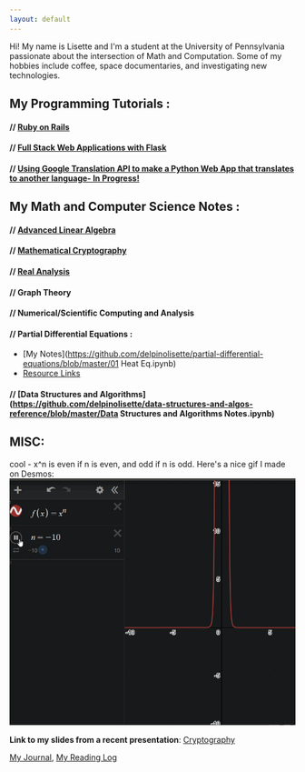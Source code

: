 ```yaml
---
layout: default
---
```

Hi! My name is Lisette and I'm a student at the University of Pennsylvania passionate about the intersection of Math and Computation. Some of my hobbies include coffee, space documentaries, and investigating new technologies.

## My Programming Tutorials :

#### // [Ruby on Rails](ruby.md)

#### // [Full Stack Web Applications with Flask](flask_start.md)

#### // [Using Google Translation API to make a Python Web App that translates to another language- In Progress!](flask_py_translate_api.md)

## My Math and Computer Science Notes :

#### // [Advanced Linear Algebra](line_alg.md)

#### // [Mathematical Cryptography](mathematical_crypto.md)

#### // [Real Analysis](analysis.md)

#### // Graph Theory

#### // Numerical/Scientific Computing and Analysis

#### // Partial Differential Equations :
- [My Notes](https://github.com/delpinolisette/partial-differential-equations/blob/master/01 Heat Eq.ipynb)
- [Resource Links](PDE.md)

#### // [Data Structures and Algorithms](https://github.com/delpinolisette/data-structures-and-algos-reference/blob/master/Data Structures and Algorithms Notes.ipynb)

## MISC:

cool - x^n is even if n is even, and odd if n is odd. Here's a nice gif I made on Desmos:
![example function](/gif/xn_gif.gif)

**Link to my slides from a recent presentation**: [Cryptography](https://drive.google.com/file/d/1MdGkOsmxy2CyUJRVHIdzjVyykqI3To42/view?fbclid=IwAR3VM03FceUloxVeDge2JDqKOYtu4hkWEx-uqhDgS_nINv2S9eHKC78kZdU)

[My Journal](journal.md), [My Reading Log](reading.md)



